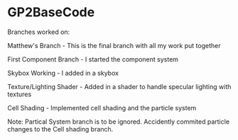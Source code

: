 GP2BaseCode
===========

Branches worked on:

Matthew's Branch - This is the final branch with all my work put together

First Component Branch - I started the component system

Skybox Working - I added in a skybox

Texture/Lighting Shader - Added in a shader to handle specular lighting with textures

Cell Shading - Implemented cell shading and the particle system


Note: Partical System branch is to be ignored. Accidently commited particle changes to the Cell shading branch.